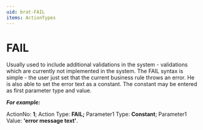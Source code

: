 ```yaml
---
uid: brat-FAIL
items: ActionTypes
---
```


# FAIL

Usually used to include additional validations in the system -  validations which are currently not implemented in the system. The FAIL  syntax is simple - the user just set that the current business rule  throws an error. He is also able to set the error text as a constant.  The constant may be entered as first parameter type and value.

***For example:*** 

ActionNo: **1**; Action Type: **FAIL;** Parameter1 Type: **Constant**; Parameter1 Value: **'error message text'**.
